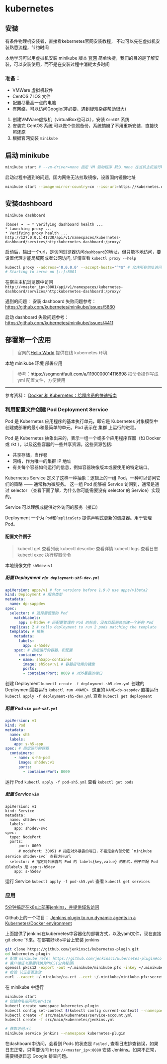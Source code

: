 # kubernetes

## 安装
有条件物理机安装者，直接看kebernetes官网安装教程，
不过可以先在虚拟机安装熟悉流程，节约时间

本地学习可以用虚拟机安装 minikube 版本
[官网](https://kubernetes.io/docs/tasks/tools/install-minikube/)
简单快捷，我们的目的是了解安装，可以安装使用，而不是在安装过程中消耗太多时间

### 准备：
- VMWare 虚拟机软件
- CentOS 7 IOS 文件
- 配置尽量高一点的电脑
- 有网络，可以访问Google(非必要，遇到疑难杂症帮助很大)

1. 创建VMWare虚拟机（virtualBox也可以），安装 `CentOS` 系统
2. 安装完 CentOS 系统 可以做个快照备份，系统搞崩了不用重新安装，直接快照还原
3. 根据官网安装 `minikube`


## 启动 minikube
```bash
minikube start # --vm-driver=none 指定 VM 驱动程序 默认 none 在当前主机运行k8s组件
```
启动过程中遇到的问题，国内网络无法拉取镜像，设置国内镜像地址
```bash
minikube start --image-mirror-country=cn --iso-url=https://kubernetes.oss-cn-hangzhou.aliyuncs.com/minikube/iso/minikube-v1.6.0.iso --registry-mirror=https://dockerhub.azk8s.cn  --image-repository=registry.cn-hangzhou.aliyuncs.com/google_containers
```

## 安装dashboard
```bash
minikube dashboard
```
```
(base) ➜  ~ * Verifying dashboard health ...
* Launching proxy ...
* Verifying proxy health ...
http://127.0.0.1:41730/api/v1/namespaces/kubernetes-dashboard/services/http:kubernetes-dashboard:/proxy/
```

启动后，输出一个url，是访问浏览器访问`dashboard`的地址，但只能本地访问，要设置代理才能局域网或者公网访问, 详情查看 `kubectl proxy --help`
```bash
kubectl proxy --address='0.0.0.0' --accept-hosts="^*$" # 允许所有地址访问
# Starting to serve on [::]:8001
```

在宿主主机浏览器中访问 `http://<master_ip>:8001/api/v1/namespaces/kubernetes-dashboard/services/http:kubernetes-dashboard:/proxy/`

遇到的问题：
 安装 dashboard 失败问题参考：https://github.com/kubernetes/minikube/issues/5860

 启动 dashboard 失败问题参考：https://github.com/kubernetes/minikube/issues/4411


## 部署第一个应用
> 官网的[Hello World](https://kubernetes.io/zh/docs/tutorials/hello-minikube/) 提供在线 kubernetes 环境

本地 minikube 环境 部署应用
> 参考：https://segmentfault.com/a/1190000014116698
把命令操作写成 yml 配置文件，方便使用

---
参考资料：
[Docker 和 Kubernetes：给程序员的快速指南](https://zhuanlan.zhihu.com/p/39937913)


### 利用配置文件创建 Pod Deployment Service

Pod 是 Kubernetes 应用程序的基本执行单元，即它是 Kubernetes 对象模型中创建或部署的最小和最简单的单元。Pod 表示在 集群 上运行的进程。

Pod 是 Kubernetes 抽象出来的，表示一组一个或多个应用程序容器（如 Docker 或 rkt ），以及这些容器的一些共享资源。这些资源包括:

- 共享存储，当作卷
- 网络，作为唯一的集群 IP 地址
- 有关每个容器如何运行的信息，例如容器映像版本或要使用的特定端口。

Kubernetes Service 定义了这样一种抽象：逻辑上的一组 Pod，一种可以访问它们的策略 —— 通常称为微服务。 这一组 Pod 能够被 Service 访问到，通常是通过 selector （查看下面了解，为什么你可能需要没有 selector 的 Service）实现的。

Service 可以理解成提供对外访问的服务（接口）

Deployment 一个为 `Pod`和`ReplicaSets` 提供声明式更新的调度器。用于管理 Pod。

#### 配置文件例子

> kubectl get 查看列表
> kubectl describe 查看详情
> kubectl logs 查看日志
> kubectl exec 执行容器命令

本地镜像文件 `sh5dev:v1`

##### 配置 Deployment `vim deployment-sh5-dev.yml`
```yml
apiVersion: apps/v1 # for versions before 1.9.0 use apps/v1beta2
kind: Deployment # 服务类型
metadata:
  name: dp-sappdev
spec:
  selector: # 选择要管理的 Pod
    matchLabels:
      app: s-h5dev # 匹配要管理的 Pod 的标签，没有匹配到会创建一个新的 Pod
  replicas: 2 # tells deployment to run 2 pods matching the template
  template: # 模板
    metadata:
      labels:
        app: s-h5dev
    spec: # 指定运行的容器，和配置
      containers:
      - name: sh5app-container
        image: sh5dev:v1 # 容器启动用的镜像
        ports:
        - containerPort: 8009 # 对外暴露的端口
```
创建 Deployment `kubectl create -f deployment-sh5-dev.yml` 创建的Deployment需要运行 `kubectl run <NAME> ` 这里的 `NAME=dp-sappdev`
直接运行 `kubectl apply -f deployment-sh5-dev.yml`
查看 `kubectl get deployment`

##### 配置 Pod `vim pod-sh5.yml`
```yml
apiVersion: v1
kind: Pod
metadata:
  name: sh5
  labels:
    app: s-h5-app
spec: # 指定运行的容器
  containers:
    - name: s-h5-pod
      image: sh5dev:v1
      ports:
        - containerPort: 8009

```
运行 Pod `kubectl apply -f pod-sh5.yml`
查看 `kubectl get pods`

##### 配置 Service `vim `

```
apiVersion: v1
kind: Service
metadata:
  name: sh5dev-svc
  labels:
    app: sh5dev-svc
spec:
  type: NodePort
  ports:
    - port: 8009
      # nodePort: 30051 # 指定对外暴露的端口，不指定会内部分配 `minikube service sh5dev-svc` 查看访问url
  selector: # 指定对外暴露的 Pod 的 labels{key,value} 的形式，例子匹配 Pod 的labels 是 app:s-h5dev
    app: s-h5dev

```
运行 Service `kubectl apply -f pod-sh5.yml`
查看 `kubectl get services`

### 应用

[5分钟搞定在k8s上部署jenkins，并提供域名访问](https://mp.weixin.qq.com/s?__biz=MjM5MzU5NDYwNA==&mid=2247485698&idx=2&sn=5b2f74a8f0f1d9e383e34da2964e35a3&chksm=a695e48191e26d97d33573cea4cd9d2a1cef463785acd7c7b0ee889e4556839bf9ca5ffdd9f7&scene=21#wechat_redirect)

Github上的一个项目：
[Jenkins plugin to run dynamic agents in a Kubernetes/Docker environment](https://github.com/jenkinsci/kubernetes-plugin)

上面提供了jenkins在kubernetes中容器化的部署方式，以及yaml文件，现在直接 git clone 下来。在部署好k8s平台上安装 jenkins
```bash
git clone https://github.com/jenkinsci/kubernetes-plugin.git
cd kubernetes-plugin
# 配置 minikube refe: https://github.com/jenkinsci/kubernetes-plugin#configuration-on-minikube
# 客户端证书需要转换为PKCS(公共秘钥)
openssl pkcs12 -export -out ~/.minikube/minikube.pfx -inkey ~/.minikube/apiserver.key -in ~/.minikube/apiserver.crt -certfile ~/.minikube/ca.crt -passout pass:secret
# 检验 认证是否生效
curl --cacert ~/.minikube/ca.crt --cert ~/.minikube/minikube.pfx:secret --cert-type P12 https://$(minikube ip):8443
```

在 minikube 中运行
```bash
minikube start
# 创建命名空间和Service
kubectl create namespace kubernetes-plugin
kubectl config set-context $(kubectl config current-context) --namespace=kubernetes-plugin
kubectl create -f src/main/kubernetes/service-account.yml
kubectl create -f src/main/kubernetes/jenkins.yml

# 获取访问url
minikube service jenkins --namespace kubernetes-plugin
```
在dashboard中访问，会看到 Pods 的状态是 `Failed` , 查看日志排查错误，如果日志正常，只需要访问 `http://<master_ip>:8080` 安装 Jenkins。如果不正常，需要根据日志 Google 排查问题。
